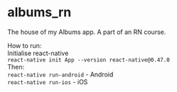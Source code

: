 # albums_rn
The house of my Albums app. A part of an RN course.

How to run:<br />
Initialise react-native<br/>
`react-native init App --version react-native@0.47.0`<br/>
Then:<br/>
`react-native run-android` - Android<br/>
`react-native run-ios` - iOS<br/>
